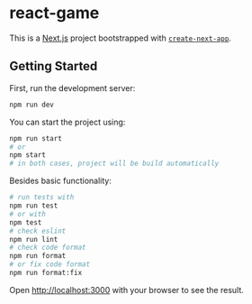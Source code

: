 # react-game 

This is a [Next.js](https://nextjs.org) project bootstrapped with [`create-next-app`](https://nextjs.org/docs/pages/api-reference/create-next-app).

## Getting Started

First, run the development server:

```bash
npm run dev
```

You can start the project using:

```bash
npm run start
# or
npm start
# in both cases, project will be build automatically
```

Besides basic functionality:

```bash
# run tests with
npm run test
# or with
npm test
# check eslint
npm run lint
# check code format
npm run format
# or fix code format
npm run format:fix
```

Open [http://localhost:3000](http://localhost:3000) with your browser to see the result.
